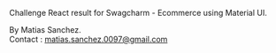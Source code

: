 Challenge React result for Swagcharm - Ecommerce using Material UI.

By Matias Sanchez. <br/>
Contact : matias.sanchez.0097@gmail.com
